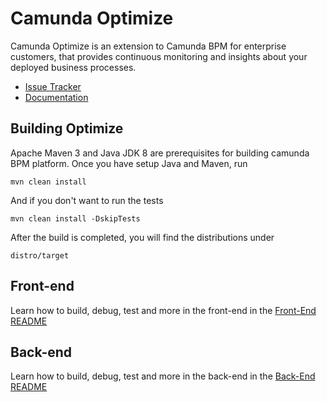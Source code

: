 # Camunda Optimize

Camunda Optimize is an extension to Camunda BPM for enterprise customers, that provides continuous monitoring and insights about your deployed business processes.

* [Issue Tracker](https://app.camunda.com/jira/secure/RapidBoard.jspa?rapidView=49)
* [Documentation](https://docs.camunda.org/optimize/)

## Building Optimize

Apache Maven 3 and Java JDK 8 are prerequisites for building camunda BPM platform. Once you have setup Java and Maven, run

```
mvn clean install
```

And if you don't want to run the tests
```
mvn clean install -DskipTests
```

After the build is completed, you will find the distributions under
```
distro/target
```

## Front-end

Learn how to build, debug, test and more in the front-end in the [Front-End README](client/README.md)

## Back-end

Learn how to build, debug, test and more in the back-end in the [Back-End README](backend/README.md)
